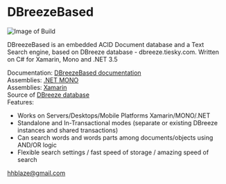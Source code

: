 DBreezeBased
=====================
![Image of Build](https://img.shields.io/badge/DBreezeBased-stable%20version%201.019-3399FF.svg)

DBreezeBased is an embedded ACID Document database and a Text Search engine, based on DBreeze database - dbreeze.tiesky.com. Written on C# for Xamarin, Mono and .NET 3.5


Documentation: <a href = 'https://docs.google.com/document/d/1YHhu9bteua50YEY1sZNv9VlQfypiQe7buRb7z8-FLyg/pub'  target='_blank'>DBreezeBased documentation</a>
</br> 
Assemblies: <a href = 'https://github.com/hhblaze/DBreezeBased/blob/master/DBreezeBased/bin/Release/NET45/DBreezeBased_01_019_20150306_NET45_MONO.zip'  target='_blank'>.NET MONO</a> 
</br> 
Assemblies: <a href = 'https://github.com/hhblaze/DBreezeBased/blob/master/DBreezeBased/bin/Release/Xamarin/DBreezeBased_01_019_20150306_NET45_MONO_Xamarin.zip'  target='_blank'>Xamarin</a> 
</br> 
Source of <a href = 'https://github.com/hhblaze/DBreeze'  target='_blank'>DBreeze database</a>
</br> 
Features:

- Works on Servers/Desktops/Mobile Platforms Xamarin/MONO/.NET
- Standalone and In-Transactional modes (separate or existing DBreeze instances and shared transactions)
- Can search words and words parts among documents/objects using AND/OR logic
- Flexible search settings / fast speed of storage / amazing speed of search


hhblaze@gmail.com